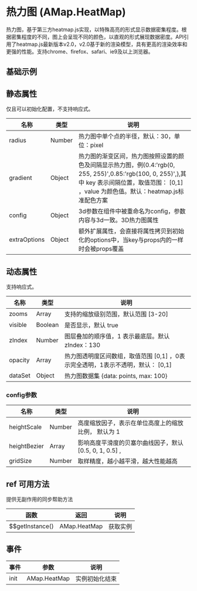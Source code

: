# 热力图 (AMap.HeatMap)
热力图，基于第三方heatmap.js实现，以特殊高亮的形式显示数据密集程度。根据密集程度的不同，图上会呈现不同的颜色，以直观的形式展现数据密度。API引用了heatmap.js最新版本v2.0，v2.0基于新的渲染模型，具有更高的渲染效率和更强的性能。支持chrome、firefox、safari、ie9及以上浏览器。

## 基础示例

<vuep template="#example"></vuep>

<script v-pre type="text/x-template" id="example">

  <template>
    <div class="amap-page-container">
      <el-amap  :zoom="zoom" :center="center" class="amap-demo">
        <el-amap-layer-heat-map :visible="visible" :data-set="dataSet"></el-amap-layer-heat-map>
      </el-amap>
      <div class="toolbar">
        <button type="button" name="button" @click="toggleVisible">{{visible ? '隐藏图层' : '显示图层'}}</button>
      </div>
    </div>
  </template>

  <style>
    .amap-demo {
      height: 300px;
    }
  </style>

  <script>
    var heatmapData=[{"lng":116.191031,"lat":39.988585,"count":10},{"lng":116.389275,"lat":39.925818,"count":11},{"lng":116.287444,"lat":39.810742,"count":12},{"lng":116.481707,"lat":39.940089,"count":13},{"lng":116.410588,"lat":39.880172,"count":14},{"lng":116.394816,"lat":39.91181,"count":15},{"lng":116.416002,"lat":39.952917,"count":16},{"lng":116.39671,"lat":39.924903,"count":17},{"lng":116.180816,"lat":39.957553,"count":18},{"lng":116.382035,"lat":39.874114,"count":19},{"lng":116.316648,"lat":39.914529,"count":20},{"lng":116.395803,"lat":39.908556,"count":21},{"lng":116.74553,"lat":39.875916,"count":22},{"lng":116.352289,"lat":39.916475,"count":23},{"lng":116.441548,"lat":39.878262,"count":24},{"lng":116.318947,"lat":39.942735,"count":25},{"lng":116.382585,"lat":39.941949,"count":26},{"lng":116.42042,"lat":39.884017,"count":27},{"lng":116.31744,"lat":39.892561,"count":28},{"lng":116.407059,"lat":39.912438,"count":29},{"lng":116.412351,"lat":39.888082,"count":30},{"lng":116.444341,"lat":39.915891,"count":31},{"lng":116.335385,"lat":39.741756,"count":32},{"lng":116.3926,"lat":40.008733,"count":33},{"lng":116.389731,"lat":39.92292,"count":34},{"lng":116.413371,"lat":39.874483,"count":35},{"lng":116.199752,"lat":39.911717,"count":36},{"lng":116.278472,"lat":40.254994,"count":37},{"lng":116.464252,"lat":39.925828,"count":38},{"lng":116.479475,"lat":39.937945,"count":39},{"lng":116.415599,"lat":39.956902,"count":40},{"lng":116.355675,"lat":39.870089,"count":41},{"lng":116.295267,"lat":39.987171,"count":42},{"lng":116.323634,"lat":39.911692,"count":43},{"lng":116.692769,"lat":40.173307,"count":44},{"lng":116.287888,"lat":39.928531,"count":45},{"lng":116.386502,"lat":39.922747,"count":46},{"lng":116.236773,"lat":40.218341,"count":47},{"lng":116.490636,"lat":39.804253,"count":48},{"lng":116.391095,"lat":39.925791,"count":49},{"lng":116.472402,"lat":39.769178,"count":50},{"lng":116.38657,"lat":39.956731,"count":51},{"lng":116.427536,"lat":39.943671,"count":52},{"lng":116.374547,"lat":39.967588,"count":53},{"lng":116.380383,"lat":39.871634,"count":54},{"lng":116.376092,"lat":39.965485,"count":55},{"lng":116.352424,"lat":39.91811,"count":56},{"lng":116.020157,"lat":40.348526,"count":57},{"lng":116.416201,"lat":39.951736,"count":58},{"lng":116.405392,"lat":39.908738,"count":59},{"lng":116.49238,"lat":39.926248,"count":60},{"lng":116.389282,"lat":39.988391,"count":61},{"lng":116.396683,"lat":39.923487,"count":62},{"lng":116.41718,"lat":39.905213,"count":63},{"lng":116.321512,"lat":39.913192,"count":64},{"lng":116.260028,"lat":40.03353,"count":65},{"lng":116.394846,"lat":39.911168,"count":66},{"lng":116.374767,"lat":39.96608,"count":67},{"lng":116.6841,"lat":39.909762,"count":68},{"lng":116.3838,"lat":39.95811,"count":69},{"lng":116.39243,"lat":40.01143,"count":70},{"lng":116.661912,"lat":40.121137,"count":71},{"lng":116.333056,"lat":39.90123,"count":72},{"lng":116.484839,"lat":39.881729,"count":73},{"lng":116.360923,"lat":39.935745,"count":74},{"lng":116.408531,"lat":39.953194,"count":75},{"lng":116.417916,"lat":39.954029,"count":76},{"lng":116.412215,"lat":39.992282,"count":77},{"lng":116.181532,"lat":40.048762,"count":78},{"lng":116.434848,"lat":40.070463,"count":79},{"lng":116.385039,"lat":39.956937,"count":80},{"lng":116.755067,"lat":39.854499,"count":81},{"lng":116.396061,"lat":39.912841,"count":82},{"lng":116.474303,"lat":39.971398,"count":83},{"lng":116.376262,"lat":39.85811,"count":84},{"lng":116.403783,"lat":39.954469,"count":85},{"lng":116.339136,"lat":39.729159,"count":86},{"lng":116.240159,"lat":39.947003,"count":87},{"lng":117.107541,"lat":40.141457,"count":88},{"lng":116.341813,"lat":40.078786,"count":89},{"lng":116.320648,"lat":39.706455,"count":90},{"lng":116.402566,"lat":39.960873,"count":91},{"lng":116.849261,"lat":40.402999,"count":92},{"lng":116.521064,"lat":39.834187,"count":93},{"lng":116.329942,"lat":39.925327,"count":94},{"lng":116.479852,"lat":39.974856,"count":95},{"lng":116.399185,"lat":39.925736,"count":96},{"lng":116.193166,"lat":39.911953,"count":1},{"lng":116.400916,"lat":39.870614,"count":2},{"lng":116.518041,"lat":39.956615,"count":3},{"lng":116.388981,"lat":39.997716,"count":4},{"lng":116.285852,"lat":39.863497,"count":5},{"lng":116.294167,"lat":39.884599,"count":6},{"lng":116.394235,"lat":39.996845,"count":7},{"lng":116.32471,"lat":39.970486,"count":8},{"lng":116.496828,"lat":39.99335,"count":9},{"lng":116.482534,"lat":39.934086,"count":10},{"lng":116.454662,"lat":39.974981,"count":11},{"lng":116.387076,"lat":39.87631,"count":12},{"lng":116.433341,"lat":39.92803,"count":13},{"lng":116.382196,"lat":39.941606,"count":14},{"lng":116.244286,"lat":39.82905,"count":15},{"lng":116.566672,"lat":40.176097,"count":16},{"lng":116.686862,"lat":39.908507,"count":17},{"lng":117.240166,"lat":40.175796,"count":18},{"lng":116.428661,"lat":39.866958,"count":19},{"lng":116.443292,"lat":39.917447,"count":20},{"lng":116.356538,"lat":39.926711,"count":21},{"lng":116.194086,"lat":39.912242,"count":22},{"lng":116.379861,"lat":39.971831,"count":23},{"lng":116.377966,"lat":39.874647,"count":24},{"lng":116.466778,"lat":39.926304,"count":25},{"lng":116.692078,"lat":40.170197,"count":26},{"lng":116.428651,"lat":39.94275,"count":27},{"lng":116.322655,"lat":39.939517,"count":28},{"lng":116.445601,"lat":39.98439,"count":29},{"lng":116.662833,"lat":39.912238,"count":30},{"lng":116.394183,"lat":39.925557,"count":31},{"lng":116.312788,"lat":39.860017,"count":32},{"lng":116.104708,"lat":40.065563,"count":33},{"lng":116.204443,"lat":39.938295,"count":34},{"lng":116.310917,"lat":39.89381,"count":35},{"lng":116.265851,"lat":39.834247,"count":36},{"lng":116.33501,"lat":39.742507,"count":37},{"lng":116.397519,"lat":39.99794,"count":38},{"lng":116.441252,"lat":39.915566,"count":39},{"lng":116.441898,"lat":39.856454,"count":40},{"lng":116.446552,"lat":39.946418,"count":41},{"lng":116.359761,"lat":39.895327,"count":42},{"lng":116.349168,"lat":39.893551,"count":43},{"lng":116.476819,"lat":39.94388,"count":44},{"lng":116.29912,"lat":39.988433,"count":45},{"lng":116.467912,"lat":39.770524,"count":46},{"lng":116.382134,"lat":39.862204,"count":47},{"lng":116.483378,"lat":39.93431,"count":48},{"lng":116.35395,"lat":39.910738,"count":49},{"lng":116.398771,"lat":39.976433,"count":50},{"lng":116.462189,"lat":39.925864,"count":51},{"lng":116.378957,"lat":39.806676,"count":52},{"lng":116.334199,"lat":39.900985,"count":53},{"lng":116.443961,"lat":39.913511,"count":54},{"lng":116.388829,"lat":39.95053,"count":55},{"lng":116.319655,"lat":39.892339,"count":56},{"lng":117.431959,"lat":40.630521,"count":57},{"lng":117.108914,"lat":40.140406,"count":58},{"lng":116.43019,"lat":39.880486,"count":59},{"lng":116.250698,"lat":39.907186,"count":60},{"lng":116.341065,"lat":39.766082,"count":61},{"lng":116.290335,"lat":39.812431,"count":62},{"lng":116.360813,"lat":39.936362,"count":63},{"lng":116.400282,"lat":39.995027,"count":64},{"lng":116.317257,"lat":39.889092,"count":65},{"lng":116.482537,"lat":39.954978,"count":66},{"lng":116.38496,"lat":39.954428,"count":67},{"lng":116.391803,"lat":39.911587,"count":68},{"lng":116.4266,"lat":39.867228,"count":69},{"lng":116.145997,"lat":39.790856,"count":70},{"lng":116.430265,"lat":39.867451,"count":71},{"lng":116.315479,"lat":39.940668,"count":72},{"lng":116.359393,"lat":39.975431,"count":73},{"lng":116.382347,"lat":39.968935,"count":74},{"lng":115.987169,"lat":40.454625,"count":75},{"lng":116.489292,"lat":39.931242,"count":76},{"lng":116.368238,"lat":39.879807,"count":77},{"lng":116.493761,"lat":39.923885,"count":78},{"lng":116.53666,"lat":39.8778,"count":79},{"lng":116.501743,"lat":39.79602,"count":80},{"lng":116.582818,"lat":39.932646,"count":81},{"lng":116.417364,"lat":39.869292,"count":82},{"lng":116.354305,"lat":39.872022,"count":83},{"lng":116.375162,"lat":40.01344,"count":84},{"lng":116.400523,"lat":39.881031,"count":85},{"lng":116.315365,"lat":39.945005,"count":86},{"lng":116.44088,"lat":39.810753,"count":87},{"lng":116.679285,"lat":39.916527,"count":88},{"lng":116.483694,"lat":39.946929,"count":89},{"lng":116.341678,"lat":40.080021,"count":90},{"lng":116.017167,"lat":39.889175,"count":91},{"lng":116.454692,"lat":39.954167,"count":92},{"lng":116.410129,"lat":40.050952,"count":93},{"lng":116.418556,"lat":39.872365,"count":94},{"lng":116.25432,"lat":40.142367,"count":95},{"lng":116.658763,"lat":39.891072,"count":96},{"lng":116.305312,"lat":39.9953,"count":97},{"lng":116.388761,"lat":39.951259,"count":98},{"lng":116.68017,"lat":39.873413,"count":99},{"lng":116.090539,"lat":39.796301,"count":1},{"lng":116.380305,"lat":39.78354,"count":2},{"lng":116.348831,"lat":40.022543,"count":3},{"lng":116.438133,"lat":39.960988,"count":4},{"lng":116.199587,"lat":39.911,"count":5},{"lng":116.081743,"lat":39.788321,"count":6},{"lng":117.24044,"lat":40.1752,"count":7},{"lng":116.636141,"lat":40.327724,"count":8},{"lng":116.453166,"lat":39.973511,"count":9},{"lng":116.583381,"lat":39.953315,"count":10},{"lng":116.236326,"lat":39.90595,"count":11},{"lng":116.328305,"lat":39.781647,"count":12},{"lng":116.260012,"lat":39.984951,"count":13},{"lng":116.254938,"lat":39.916206,"count":14},{"lng":116.85469,"lat":40.474419,"count":15},{"lng":116.309389,"lat":39.971918,"count":16},{"lng":116.310732,"lat":39.971517,"count":17},{"lng":116.401885,"lat":39.847641,"count":18},{"lng":116.427771,"lat":39.880572,"count":19},{"lng":116.430537,"lat":39.880968,"count":20},{"lng":116.550673,"lat":39.895212,"count":21},{"lng":116.345906,"lat":39.815152,"count":22},{"lng":116.512016,"lat":39.868573,"count":23},{"lng":115.894604,"lat":39.803644,"count":24},{"lng":116.32497,"lat":40.083198,"count":25},{"lng":116.315523,"lat":39.858242,"count":26},{"lng":116.465052,"lat":39.903055,"count":27},{"lng":116.464814,"lat":39.924176,"count":28},{"lng":115.959538,"lat":39.727218,"count":29},{"lng":116.478895,"lat":39.954472,"count":30},{"lng":116.337546,"lat":39.741337,"count":31},{"lng":116.504757,"lat":39.83778,"count":32},{"lng":116.393143,"lat":40.02725,"count":33},{"lng":116.23419,"lat":40.217361,"count":34},{"lng":116.368688,"lat":39.829561,"count":35},{"lng":116.460134,"lat":39.983721,"count":36},{"lng":116.381539,"lat":39.746766,"count":37},{"lng":116.291759,"lat":39.983886,"count":38},{"lng":116.377613,"lat":39.817895,"count":39},{"lng":116.306646,"lat":39.956296,"count":40},{"lng":116.160747,"lat":39.818863,"count":41},{"lng":116.392912,"lat":40.001989,"count":42},{"lng":116.199115,"lat":39.91276,"count":43},{"lng":116.434577,"lat":39.812232,"count":44},{"lng":116.495843,"lat":39.925538,"count":45},{"lng":116.333803,"lat":39.913224,"count":46},{"lng":116.489277,"lat":39.941842,"count":47},{"lng":116.510514,"lat":39.973547,"count":48},{"lng":116.474685,"lat":39.936648,"count":49},{"lng":116.418054,"lat":39.905091,"count":50},{"lng":116.285529,"lat":39.926274,"count":51},{"lng":116.289399,"lat":39.948054,"count":52},{"lng":116.508241,"lat":39.920234,"count":53},{"lng":116.317979,"lat":40.000721,"count":54},{"lng":116.428324,"lat":39.868263,"count":55},{"lng":116.407517,"lat":40.016715,"count":56},{"lng":116.338841,"lat":39.969646,"count":57},{"lng":116.495703,"lat":39.992607,"count":58},{"lng":116.369659,"lat":39.97595,"count":59},{"lng":116.291709,"lat":39.96228,"count":60},{"lng":116.311003,"lat":39.998264,"count":61},{"lng":116.391429,"lat":39.93324,"count":62},{"lng":116.406033,"lat":39.95407,"count":63},{"lng":116.391856,"lat":39.912004,"count":64},{"lng":116.356434,"lat":39.871474,"count":65},{"lng":116.477081,"lat":39.970334,"count":66},{"lng":116.475337,"lat":39.939749,"count":67},{"lng":116.752911,"lat":39.916369,"count":68},{"lng":116.470361,"lat":39.874606,"count":69},{"lng":116.489172,"lat":39.949033,"count":70},{"lng":116.502514,"lat":39.973734,"count":71},{"lng":116.186985,"lat":39.920185,"count":72},{"lng":116.583743,"lat":39.95335,"count":73},{"lng":116.119183,"lat":39.732055,"count":74},{"lng":116.391902,"lat":39.93331,"count":75},{"lng":116.488588,"lat":39.953371,"count":76},{"lng":116.381798,"lat":39.975717,"count":77},{"lng":116.384689,"lat":39.827773,"count":78},{"lng":116.445287,"lat":39.894354,"count":79},{"lng":116.24048,"lat":39.947687,"count":80},{"lng":116.413605,"lat":40.04902,"count":81},{"lng":116.239012,"lat":39.904288,"count":82},{"lng":116.408522,"lat":40.016971,"count":83},{"lng":116.475833,"lat":39.947107,"count":84},{"lng":116.43476,"lat":39.901671,"count":85},{"lng":116.40229,"lat":39.869205,"count":86},{"lng":116.226013,"lat":40.213485,"count":87},{"lng":116.689042,"lat":39.889192,"count":88},{"lng":116.377252,"lat":39.873622,"count":89},{"lng":116.53061,"lat":40.103146,"count":90},{"lng":116.416271,"lat":39.905187,"count":91},{"lng":116.531169,"lat":39.91276,"count":92},{"lng":116.17849,"lat":40.075692,"count":93},{"lng":116.188616,"lat":40.102413,"count":94},{"lng":116.531799,"lat":39.84939,"count":95},{"lng":116.443707,"lat":39.87558,"count":96},{"lng":116.814298,"lat":40.53416,"count":97},{"lng":116.428247,"lat":39.873118,"count":98},{"lng":116.290774,"lat":39.963116,"count":99},{"lng":116.299918,"lat":39.936094,"count":100},{"lng":116.489325,"lat":39.944556,"count":101},{"lng":116.339297,"lat":40.038739,"count":102},{"lng":116.485631,"lat":39.804667,"count":103},{"lng":116.480549,"lat":39.955012,"count":104},{"lng":116.381977,"lat":39.878496,"count":1},{"lng":116.259586,"lat":40.043622,"count":2},{"lng":116.587813,"lat":40.015618,"count":3},{"lng":116.35472,"lat":39.975865,"count":4},{"lng":116.644011,"lat":40.299776,"count":5},{"lng":116.299449,"lat":39.95324,"count":6},{"lng":116.332228,"lat":39.900741,"count":7},{"lng":116.377459,"lat":39.80869,"count":8},{"lng":116.657873,"lat":40.120521,"count":9},{"lng":116.154466,"lat":39.731616,"count":10},{"lng":116.845418,"lat":40.375612,"count":11},{"lng":116.466696,"lat":39.766475,"count":12},{"lng":116.45685,"lat":40.011172,"count":13},{"lng":116.406651,"lat":39.970182,"count":14},{"lng":116.428161,"lat":39.866144,"count":15},{"lng":116.504801,"lat":39.836822,"count":16},{"lng":116.439995,"lat":39.81546,"count":17},{"lng":116.559057,"lat":39.936131,"count":18},{"lng":116.225584,"lat":39.842961,"count":19},{"lng":116.64103,"lat":40.141812,"count":20},{"lng":116.306028,"lat":39.860581,"count":21},{"lng":116.403426,"lat":40.066843,"count":22},{"lng":116.399935,"lat":40.009504,"count":23},{"lng":116.309222,"lat":39.913107,"count":24},{"lng":116.295396,"lat":39.784501,"count":25},{"lng":116.289673,"lat":39.963462,"count":26},{"lng":116.445731,"lat":40.051509,"count":27},{"lng":116.395362,"lat":39.975426,"count":28},{"lng":116.605608,"lat":40.0489,"count":29},{"lng":116.421157,"lat":39.975636,"count":30},{"lng":116.452161,"lat":39.977081,"count":31},{"lng":116.242604,"lat":40.22134,"count":32},{"lng":116.32532,"lat":39.970535,"count":33},{"lng":116.685587,"lat":39.926874,"count":34},{"lng":116.39186,"lat":39.912056,"count":35},{"lng":116.326004,"lat":39.974148,"count":36},{"lng":116.677542,"lat":39.892667,"count":37},{"lng":116.835958,"lat":40.375008,"count":38},{"lng":116.484969,"lat":39.956518,"count":39},{"lng":115.95685,"lat":39.732297,"count":40},{"lng":116.380024,"lat":39.872133,"count":41},{"lng":116.396477,"lat":39.928246,"count":42},{"lng":116.390986,"lat":39.92675,"count":43},{"lng":116.346845,"lat":40.018932,"count":44},{"lng":116.381966,"lat":39.970729,"count":45},{"lng":116.337349,"lat":39.752131,"count":46},{"lng":116.494995,"lat":39.99648,"count":47},{"lng":116.314029,"lat":39.516896,"count":48},{"lng":116.662237,"lat":40.122764,"count":49},{"lng":116.841367,"lat":40.379938,"count":50},{"lng":116.365928,"lat":39.975824,"count":51},{"lng":116.489236,"lat":39.939992,"count":52},{"lng":116.363994,"lat":39.852943,"count":53},{"lng":116.34283,"lat":39.754081,"count":54},{"lng":116.361183,"lat":39.894634,"count":55},{"lng":116.412822,"lat":39.9769,"count":56},{"lng":116.40433,"lat":39.97541,"count":57},{"lng":116.413478,"lat":39.948868,"count":58},{"lng":116.406129,"lat":39.932386,"count":59},{"lng":116.451852,"lat":39.995137,"count":60},{"lng":116.349718,"lat":39.870509,"count":61},{"lng":116.568628,"lat":39.926382,"count":62},{"lng":116.643881,"lat":40.300758,"count":63},{"lng":116.440445,"lat":39.881325,"count":64},{"lng":116.48299,"lat":39.869588,"count":65},{"lng":116.323732,"lat":40.082528,"count":66},{"lng":116.257834,"lat":39.876782,"count":67},{"lng":116.3596,"lat":40.034545,"count":68},{"lng":116.349841,"lat":39.875597,"count":69},{"lng":116.403928,"lat":39.879252,"count":70},{"lng":116.42005,"lat":39.833467,"count":71},{"lng":116.663001,"lat":39.91046,"count":72},{"lng":116.406568,"lat":39.908939,"count":73},{"lng":116.405188,"lat":39.909159,"count":74},{"lng":116.415107,"lat":39.872521,"count":75},{"lng":116.321197,"lat":39.767552,"count":76},{"lng":116.211721,"lat":39.688611,"count":77},{"lng":116.451346,"lat":39.882833,"count":78},{"lng":116.557492,"lat":39.875288,"count":79},{"lng":116.420546,"lat":39.899053,"count":80},{"lng":116.440968,"lat":39.898035,"count":81},{"lng":116.096699,"lat":39.94052,"count":82},{"lng":116.410422,"lat":39.996992,"count":83},{"lng":116.376382,"lat":40.040343,"count":84},{"lng":116.664304,"lat":39.912656,"count":85},{"lng":116.477188,"lat":39.972973,"count":86},{"lng":116.400057,"lat":39.883241,"count":87},{"lng":116.287055,"lat":39.865057,"count":88},{"lng":116.47842,"lat":39.975087,"count":89},{"lng":116.481061,"lat":39.973994,"count":90},{"lng":116.428439,"lat":39.943564,"count":91},{"lng":116.507173,"lat":39.815616,"count":92},{"lng":116.405081,"lat":39.959449,"count":93},{"lng":116.40121,"lat":39.869219,"count":94},{"lng":116.437595,"lat":39.878214,"count":95},{"lng":116.448647,"lat":39.981149,"count":96},{"lng":116.239298,"lat":40.218372,"count":97},{"lng":116.402223,"lat":39.960511,"count":98},{"lng":116.664158,"lat":40.120092,"count":99},{"lng":116.119102,"lat":40.233172,"count":99},{"lng":116.666931,"lat":39.917685,"count":100},{"lng":115.977448,"lat":40.456067,"count":101},{"lng":116.355541,"lat":39.911069,"count":1},{"lng":116.474525,"lat":39.944593,"count":2},{"lng":116.35277,"lat":39.910566,"count":3},{"lng":116.310743,"lat":39.915123,"count":4},{"lng":116.384415,"lat":39.948468,"count":5},{"lng":116.470283,"lat":39.92274,"count":6},{"lng":116.545304,"lat":39.632635,"count":7},{"lng":116.358194,"lat":39.898647,"count":8},{"lng":116.311002,"lat":39.917643,"count":9},{"lng":116.387084,"lat":39.959407,"count":10},{"lng":116.399161,"lat":39.972319,"count":11},{"lng":116.41415,"lat":40.048341,"count":12},{"lng":116.283811,"lat":39.862684,"count":13},{"lng":116.154671,"lat":39.793723,"count":14},{"lng":116.338059,"lat":40.034402,"count":15},{"lng":116.564921,"lat":40.336754,"count":16},{"lng":116.396465,"lat":39.928236,"count":17},{"lng":116.345465,"lat":39.815134,"count":18},{"lng":117.105997,"lat":40.140457,"count":19},{"lng":116.458762,"lat":40.011334,"count":20},{"lng":116.330312,"lat":39.892811,"count":21},{"lng":116.246434,"lat":39.981835,"count":22},{"lng":116.482718,"lat":39.967001,"count":23},{"lng":116.531887,"lat":39.91018,"count":24},{"lng":116.303479,"lat":40.030135,"count":25},{"lng":116.567226,"lat":39.897282,"count":26},{"lng":116.443197,"lat":39.810833,"count":27},{"lng":116.271062,"lat":40.205664,"count":28},{"lng":116.430094,"lat":39.975569,"count":29},{"lng":116.320701,"lat":40.030695,"count":30},{"lng":116.318237,"lat":39.945583,"count":31},{"lng":116.384177,"lat":39.976624,"count":32},{"lng":116.609751,"lat":39.67949,"count":33},{"lng":116.470793,"lat":39.976487,"count":34},{"lng":116.451952,"lat":39.994476,"count":35},{"lng":116.898355,"lat":40.465999,"count":36},{"lng":116.324261,"lat":39.97006,"count":37},{"lng":116.345849,"lat":39.902789,"count":38},{"lng":116.392448,"lat":39.949775,"count":39},{"lng":116.404969,"lat":39.869671,"count":40},{"lng":116.391978,"lat":39.951331,"count":41},{"lng":116.293389,"lat":39.963228,"count":42},{"lng":116.354359,"lat":39.871352,"count":43},{"lng":116.250473,"lat":39.905799,"count":44},{"lng":116.529661,"lat":39.912838,"count":45},{"lng":116.400244,"lat":39.953832,"count":46},{"lng":116.33445,"lat":39.790326,"count":47},{"lng":116.327622,"lat":39.795556,"count":48},{"lng":116.394292,"lat":39.948671,"count":49},{"lng":116.841248,"lat":40.382222,"count":50},{"lng":116.39621,"lat":39.912717,"count":51},{"lng":116.29526,"lat":39.839011,"count":52},{"lng":116.390165,"lat":39.949776,"count":53},{"lng":116.521784,"lat":39.83616,"count":54},{"lng":116.393875,"lat":39.996715,"count":55},{"lng":116.724049,"lat":39.951418,"count":56},{"lng":116.434731,"lat":39.90149,"count":57},{"lng":116.356244,"lat":39.910916,"count":58},{"lng":116.457003,"lat":40.008583,"count":59},{"lng":116.4954,"lat":39.922626,"count":60},{"lng":116.451481,"lat":39.81428,"count":61},{"lng":116.33145,"lat":39.891865,"count":62},{"lng":116.2393,"lat":40.236043,"count":63},{"lng":116.424888,"lat":39.976048,"count":64},{"lng":116.336565,"lat":39.751957,"count":65},{"lng":116.225132,"lat":39.872326,"count":66},{"lng":116.564558,"lat":39.886867,"count":67},{"lng":116.12651,"lat":39.735538,"count":68},{"lng":117.008136,"lat":40.376266,"count":69},{"lng":116.420949,"lat":39.87321,"count":70},{"lng":115.994695,"lat":39.701187,"count":71},{"lng":116.400738,"lat":39.908585,"count":72},{"lng":116.424696,"lat":39.962873,"count":73},{"lng":116.3266,"lat":40.08181,"count":74},{"lng":116.331061,"lat":39.892843,"count":75},{"lng":116.29248,"lat":39.988895,"count":76},{"lng":116.466217,"lat":39.92232,"count":77},{"lng":116.324551,"lat":39.940216,"count":78},{"lng":116.289698,"lat":39.815009,"count":79},{"lng":116.366762,"lat":40.240256,"count":80},{"lng":116.331123,"lat":39.890995,"count":81},{"lng":116.416662,"lat":39.869136,"count":82},{"lng":116.417434,"lat":39.833862,"count":83},{"lng":116.489063,"lat":39.950495,"count":84},{"lng":116.425088,"lat":39.834288,"count":85},{"lng":116.288801,"lat":39.965264,"count":86},{"lng":116.29665,"lat":39.805464,"count":87},{"lng":116.154403,"lat":39.792215,"count":88},{"lng":116.320248,"lat":39.945852,"count":89},{"lng":115.957457,"lat":39.599769,"count":90},{"lng":116.353289,"lat":39.915624,"count":91},{"lng":116.438992,"lat":39.876785,"count":92},{"lng":116.10987,"lat":39.93606,"count":1},{"lng":116.42478,"lat":39.9665,"count":2},{"lng":116.295136,"lat":39.927262,"count":3},{"lng":116.579446,"lat":39.846365,"count":4},{"lng":116.507268,"lat":39.859229,"count":5},{"lng":116.246201,"lat":39.943989,"count":6},{"lng":116.321964,"lat":39.767435,"count":7},{"lng":116.543317,"lat":39.877525,"count":8},{"lng":116.402726,"lat":39.962996,"count":9},{"lng":116.533757,"lat":39.916293,"count":10},{"lng":116.297368,"lat":39.936267,"count":11},{"lng":116.281225,"lat":39.947723,"count":12},{"lng":116.651846,"lat":40.119239,"count":13},{"lng":116.399739,"lat":39.960987,"count":14},{"lng":116.316824,"lat":39.862571,"count":15}];
    module.exports = {
      name: 'amap-page',
      data() {
        return {
          zoom: 11,
          center: [116.418261, 39.921984],
          visible: true,
          dataSet: {
            data: heatmapData,
            max: 100
          }
        };
      },
      methods: {
        toggleVisible(){
          this.visible = !this.visible;
        }
      }
    };
  </script>

</script>


## 静态属性
仅且可以初始化配置，不支持响应式。

名称 | 类型 | 说明
---|---|---|
radius  | Number | 热力图中单个点的半径，默认：30，单位：pixel
gradient  | Object | 热力图的渐变区间，热力图按照设置的颜色及间隔显示热力图，例{0.4:'rgb(0, 255, 255)',0.85:'rgb(100, 0, 255)',},其中 key 表示间隔位置，取值范围： [0,1] ，value 为颜色值。默认：heatmap.js标准配色方案
config | Object | 3d参数在组件中被重命名为config，参数内容与3d一致。3D热力图属性
extraOptions | Object | 额外扩展属性，会直接将属性拷贝到初始化的options中，当key与props内的一样时会被props覆盖

## 动态属性
支持响应式。

名称 | 类型      | 说明
---|---------|---|
zooms | Array   | 支持的缩放级别范围，默认范围 [3-20]
visible | Boolean | 是否显示，默认 true
zIndex | Number  | 图层叠加的顺序值，1 表示最底层。默认 zIndex：130
opacity | Array   | 热力图透明度区间数组，取值范围 [0,1] ，0表示完全透明，1表示不透明，默认： [0,1]
dataSet | Object  | 热力图数据集 {data: points, max: 100}

### config参数
名称 | 类型 | 说明
---|---|---|
heightScale | Number | 高度缩放因子，表示在单位高度上的缩放比例， 默认为 1
heightBezier | Array | 影响高度平滑度的贝塞尔曲线因子，默认 [0.5, 0, 1, 0.5] ,
gridSize | Number | 取样精度，越小越平滑，越大性能越高

## ref 可用方法
提供无副作用的同步帮助方法

函数 | 返回 | 说明
---|---|---|
$$getInstance() | AMap.HeatMap | 获取实例

## 事件

事件 | 参数 | 说明
---|---|---|
init | AMap.HeatMap | 实例初始化结束
